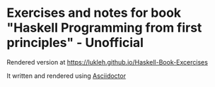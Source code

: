 # Exercises and notes for book "Haskell Programming from first principles" - Unofficial

Rendered version at https://lukleh.github.io/Haskell-Book-Excercises

It written and rendered using [Asciidoctor](http://asciidoctor.org/)
